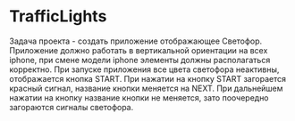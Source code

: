 # TrafficLights
Задача проекта - создать приложение отображающее Светофор.
Приложение должно работать в вертикальной ориентации на всех iphone,
при смене модели iphone элементы должны располагаться корректно.
При запуске приложения все цвета светофора неактивны, отображается кнопка START.
При нажатии на кнопку START загорается красный сигнал, название кнопки меняется на NEXT.
При дальнейшем нажатии на кнопку название кнопки не меняется, зато поочередно загораются сигналы светофора.
